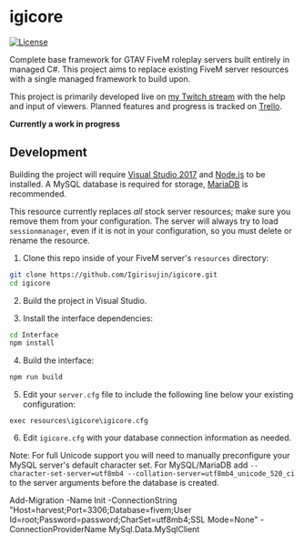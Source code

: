 # igicore
[![License](https://img.shields.io/github/license/Igirisujin/igicore.svg)](LICENSE)

Complete base framework for GTAV FiveM roleplay servers built entirely in managed C#.
This project aims to replace existing FiveM server resources with a single managed framework to build upon.

This project is primarily developed live on [my Twitch stream](https://www.twitch.tv/igicodes) with the help and input of viewers. Planned features and progress is tracked on [Trello](https://trello.com/b/cGGQ5tmV/igicore).

**Currently a work in progress**

## Development
Building the project will require [Visual Studio 2017](https://www.visualstudio.com/) and [Node.js](https://nodejs.org/) to be installed. A MySQL database is required for storage, [MariaDB](https://mariadb.org/) is recommended.

This resource currently replaces *all* stock server resources; make sure you remove them from your configuration. The server will always try to load ``sessionmanager``, even if it is not in your configuration, so you must delete or rename the resource.

1. Clone this repo inside of your FiveM server's ``resources`` directory:
  ```sh
  git clone https://github.com/Igirisujin/igicore.git
  cd igicore
  ```

2. Build the project in Visual Studio.

3. Install the interface dependencies:
  ```sh
  cd Interface
  npm install
  ```

4. Build the interface:
  ```sh
  npm run build
  ```

5. Edit your ``server.cfg`` file to include the following line below your existing configuration:
  ```
  exec resources\igicore\igicore.cfg
  ```

6. Edit ``igicore.cfg`` with your database connection information as needed.

Note: For full Unicode support you will need to manually preconfigure your MySQL server's default character set. For MySQL/MariaDB add ``--character-set-server=utf8mb4 --collation-server=utf8mb4_unicode_520_ci`` to the server arguments before the database is created.

Add-Migration -Name Init -ConnectionString "Host=harvest;Port=3306;Database=fivem;User Id=root;Password=password;CharSet=utf8mb4;SSL Mode=None" -ConnectionProviderName MySql.Data.MySqlClient
